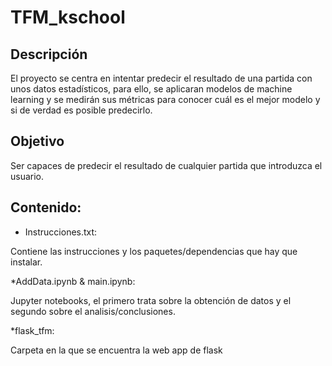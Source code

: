 # TFM_kschool

## Descripción

El proyecto se centra en intentar predecir el resultado de una partida con unos datos estadísticos, para ello, se aplicaran modelos de machine learning y se medirán sus métricas para conocer cuál es el mejor modelo y si de verdad es posible predecirlo. 

## Objetivo

Ser capaces de predecir el resultado de cualquier partida que introduzca el usuario.

## Contenido:

* Instrucciones.txt:

Contiene las instrucciones y los paquetes/dependencias que hay que instalar.

*AddData.ipynb & main.ipynb:

Jupyter notebooks, el primero trata sobre la obtención de datos y el segundo sobre el analisis/conclusiones.

*flask_tfm:

Carpeta en la que se encuentra la web app de flask
